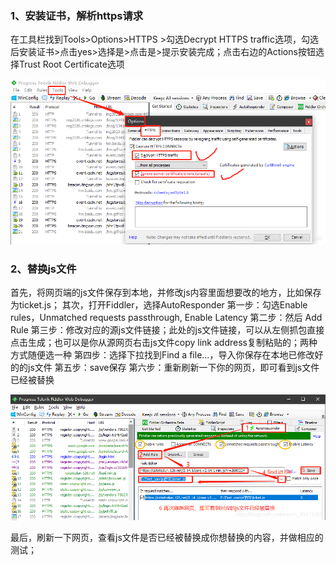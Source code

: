 ### 1、安装证书，解析https请求
在工具栏找到Tools>Options>HTTPS >勾选Decrypt HTTPS traffic选项，勾选后安装证书>点击yes>选择是>点击是>提示安装完成；点击右边的Actions按钮选择Trust Root Certificate选项

 ![在这里插入图片描述](filddler.assets/20201216231743288.png) 

### 2、替换js文件

首先，将网页端的js文件保存到本地，并修改js内容里面想要改的地方，比如保存为ticket.js；
其次，打开Fiddler，选择AutoResponder
第一步：勾选Enable rules，Unmatched requests passthrough, Enable Latency
第二步：然后 Add Rule
第三步：修改对应的源js文件链接；此处的js文件链接，可以从左侧抓包直接点击生成；也可以是你从源网页右击js文件copy link address复制粘贴的；两种方式随便选一种
第四步：选择下拉找到Find a file...，导入你保存在本地已修改好的的js文件
第五步：save保存
第六步：重新刷新一下你的网页，即可看到js文件已经被替换

 ![在这里插入图片描述](filddler.assets/20201217001817461.png) 

最后，刷新一下网页，查看js文件是否已经被替换成你想替换的内容，并做相应的测试；
